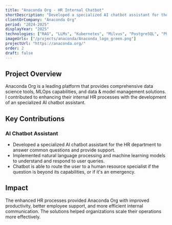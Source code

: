 ```yaml
---
title: "Anaconda Org - HR Internal Chatbot"
shortDescription: "Developed a specialized AI chatbot assistant for the HR department to answer common questions and provide support."
clientOrCompany: "Anaconda Org"
period: "2024-2025"
displayYear: "2025"
technologies: ["RAG", "LLMs", "Kubernetes", "Milvus", "PostgreSQL", "Phoenix - Arize"]
imageUrls: ["/projects/anaconda/Anaconda_logo_green.png"]
projectUrl: "https://anaconda.org/"
order: 2
draft: false
---
```


## Project Overview

Anaconda Org is a leading platform that provides comprehensive data science tools, MLOps capabilities, and data & model management solutions. I contributed to enhancing their internal HR processes with the development of an specialized AI chatbot assistant.

## Key Contributions

### AI Chatbot Assistant
- Developed a specialized AI chatbot assistant for the HR department to answer common questions and provide support.
- Implemented natural language processing and machine learning models to understand and respond to user queries.
- Chatbot is able to route the user to a human resource specialist if the question is beyond its capabilities, or if it's an emergency.

## Impact

The enhanced HR processes provided Anaconda Org with improved productivity, better employee support, and more efficient internal communication. The solutions helped organizations scale their operations more effectively.
